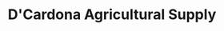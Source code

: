 ---
title: "D'Cardona Agricultural Supply"
url: /anao/dcardona-agricultural-supply/
shop: agrarian
---